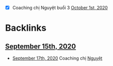 - [x] Coaching chị Nguyệt buổi 3 [October 1st, 2020](<October 1st, 2020.md>)

# Backlinks
## [September 15th, 2020](<September 15th, 2020.md>)
- [September 17th, 2020](<September 17th, 2020.md>) Coaching chị [Nguyệt](<Nguyệt.md>)

